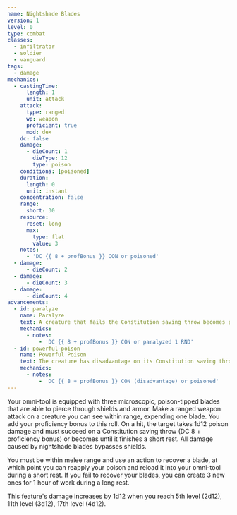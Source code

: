 ```yaml
---
name: Nightshade Blades
version: 1
level: 0
type: combat
classes:
  - infiltrator
  - soldier
  - vanguard
tags:
  - damage
mechanics:
  - castingTime:
      length: 1
      unit: attack
    attack:
      type: ranged
      wp: weapon
      proficient: true
      mod: dex
    dc: false
    damage:
      - dieCount: 1
        dieType: 12
        type: poison
    conditions: [poisoned]
    duration:
      length: 0
      unit: instant
    concentration: false
    range:
      short: 30
    resource:
      reset: long
      max:
        type: flat
        value: 3
    notes:
      - 'DC {{ 8 + profBonus }} CON or poisoned'
  - damage:
      - dieCount: 2
  - damage:
      - dieCount: 3
  - damage:
      - dieCount: 4
advancements:
  - id: paralyze
    name: Paralyze
    text: A creature that fails the Constitution saving throw becomes paralyzed until the end of your next turn.
    mechanics:
      - notes:
          - 'DC {{ 8 + profBonus }} CON or paralyzed 1 RND'
  - id: powerful-poison
    name: Powerful Poison
    text: The creature has disadvantage on its Constitution saving throw.
    mechanics:
      - notes:
          - 'DC {{ 8 + profBonus }} CON (disadvantage) or poisoned'
---
```

Your omni-tool is equipped with three microscopic, poison-tipped blades that are able to pierce through shields and armor.
Make a ranged weapon attack on a creature you can see within range, expending one blade. You add your proficiency bonus
to this roll. On a hit, the target takes 1d12 poison damage and must succeed on a Constitution saving throw (DC 8 + proficiency bonus)
or becomes <me-condition id="poisoned"/> until it finishes a short rest. All damage caused by nightshade blades bypasses shields.

You must be within melee range and use an action to recover a blade, at which point you can reapply your poison and reload
it into your omni-tool during a short rest. If you fail to recover your blades, you can create 3 new ones for 1 hour of work
during a long rest.

This feature's damage increases by 1d12 when you reach 5th level (2d12), 11th level (3d12), 17th level (4d12).
